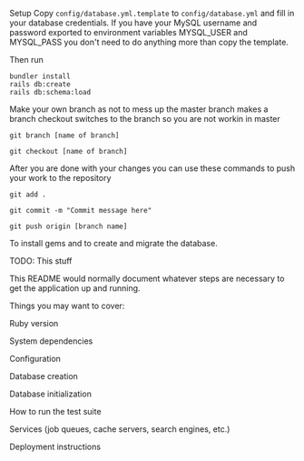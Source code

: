 Setup
Copy `config/database.yml.template` to `config/database.yml` and fill in your database credentials. If you have your MySQL username and password exported to environment variables MYSQL_USER and MYSQL_PASS you don't need to do anything more than copy the template.

Then run
```
bundler install
rails db:create
rails db:schema:load
```
Make your own branch as not to mess up the master
branch makes a branch
checkout switches to the branch so you are not workin in master
```
git branch [name of branch]

git checkout [name of branch]

```
After you are done with your changes you can use these commands to push your work to the repository
```
git add .

git commit -m "Commit message here"

git push origin [branch name]

```

To install gems and to create and migrate the database.

TODO: This stuff

This README would normally document whatever steps are necessary to get the application up and running.

Things you may want to cover:

Ruby version

System dependencies

Configuration

Database creation

Database initialization

How to run the test suite

Services (job queues, cache servers, search engines, etc.)

Deployment instructions
